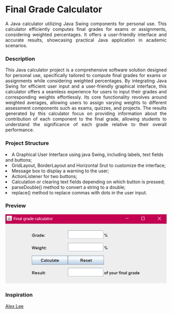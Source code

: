 <h1>Final Grade Calculator</h1>
<p align="justify">
A Java calculator utilizing Java Swing components for personal use. This calculator
efficiently computes final grades for exams or assignments, considering weighted percentages.
It offers a user-friendly interface and accurate results, showcasing practical Java application in academic scenarios.
</p>

<h3>Description</h3>
<p align="justify">
This Java calculator project is a comprehensive software solution designed for personal use, specifically tailored to compute final grades for exams or assignments while considering weighted percentages.
By integrating Java Swing for efficient user input and a user-friendly graphical interface, this calculator offers a seamless experience for users to input their grades and corresponding
weights effortlessly. Its core functionality revolves around weighted averages, allowing users to assign varying weights to different assessment components such as exams, quizzes, and projects. 
The results generated by this calculator focus on providing information about the contribution of each component to the final grade, allowing students to understand the significance of each grade relative to
their overall performance.
</p>

<h3>Project Structure</h3>
<p align="justify">
<li>A Graphical User Interface using java Swing, including labels, text fields and buttons;</li>
<li>GridLayout, BorderLayout and Horizontal Srut to customize the interface;</li>
<li>Message box to display a warning to the user;</li>
<li>ActionListener for two buttons;</li>
<li>Calculation or clearing text fields depending on which button is pressed;</li>
<li>parseDouble() method to convert a string to a double;</li>
<li>replace() method to replace commas with dots in the user input.</li>
</p>

<h3>Preview</h3>
<img src="https://raw.githubusercontent.com/stefanyrjunges/GradeCalculator/main/CalculatorPreview.png">

<h3>Inspiration</h3>
<p align="justify">
<a href="https://www.youtube.com/watch?v=5o3fMLPY7qY&t=520s&ab_channel=AlexLee">Alex Lee</a>
</p>
